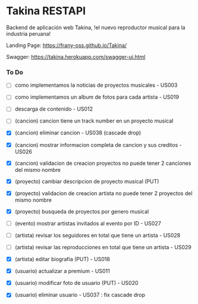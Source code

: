 # Takina RESTAPI
Backend de aplicación web Takina, !el nuevo reproductor musical para la industria peruana!

Landing Page: https://frany-oss.github.io/Takina/

Swagger: https://takina.herokuapp.com/swagger-ui.html


### To Do

- [ ] como implementamos la noticias de proyectos musicales - US003
- [ ] como implementamos un album de fotos para cada artista - US019
- [ ] descarga de contenido - US012

- [ ] (cancion) cancion tiene un track number en un proyecto musical
- [X] (cancion) eliminar cancion - US038 (cascade drop)
- [X] (cancion) mostrar informacion completa de cancion y sus creditos - US026
- [X] (cancion) validacion de creacion proyectos no puede tener 2 canciones del mismo nombre

- [X] (proyecto) cambiar descripcion de proyecto musical (PUT)
- [X] (proyecto) validacion de creacion artista no puede tener 2 proyectos del mismo nombre
- [X] (proyecto) busqueda de proyectos por genero musical

- [ ] (evento) mostrar artistas invitados al evento por ID - US027

- [ ] (artista) revisar los seguidores en total que tiene un artista - US028
- [ ] (artista) revisar las reproducciones en total que tiene un artista - US029
- [X] (artista) editar biografia (PUT) - US018

- [X] (usuario) actualizar a premium - US011
- [X] (usuario) modificar foto de usuario (PUT) - US020
- [X] (usuario) eliminar usuario - US037 : fix cascade drop
